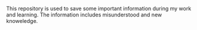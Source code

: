 This repository is used to save some important information during my work and learning. The information includes misunderstood and new knoweledge.
